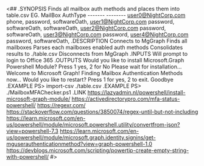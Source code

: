 <##
    .SYNOPSIS
        Finds all mailbox auth methods and places them into table.csv
            EG.
                MailBox                    AuthType
                -------                    --------
                user0@NightCorp.com        phone, password, softwareOath,
                user1@NightCorp.com        password, softwareOath, softwareOath,
                user2@NightCorp.com        password, softwareOath,
                user3@NightCorp.com        password,
                user4@NightCorp.com        password, softwareOath,
    .DESCRIPTION
        Connects to MgGraph
        Finds all mailboxes
        Parses each mailboxes enabled auth methods
        Consolidates results to ./table.csv
        Disconnects from MgGraph
    .INPUTS
        Will prompt to login to Office 365
    .OUTPUTS
        Would you like to install Microsoft.Graph Powershell Module?
        Press 1 yes, 2 for No
        Please wait for installation...
        Welcome to Microsoft Graph!
        Finding Mailbox Authentication Methods now...
        Would you like to restart?
        Press 1 for yes, 2 to exit.
        Goodbye
    .EXAMPLE
        PS> import-csv ./table.csv
    .EXAMPLE
        PS> ./MailboxMFAChecker.ps1
    .LINK
        https://lazyadmin.nl/powershell/install-microsoft-graph-module/
        https://activedirectorypro.com/mfa-status-powershell/
        https://regexr.com/
        https://stackoverflow.com/questions/3850074/regex-until-but-not-including
        https://learn.microsoft.com/en-us/powershell/module/microsoft.powershell.utility/convertfrom-json?view=powershell-7.3
        https://learn.microsoft.com/en-us/powershell/module/microsoft.graph.identity.signins/get-mguserauthenticationmethod?view=graph-powershell-1.0
        https://devblogs.microsoft.com/scripting/powertip-create-empty-string-with-powershell/
#>
